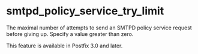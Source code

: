 # smtpd_policy_service_try_limit 

 The maximal number of attempts to send an SMTPD policy service
request before giving up. Specify a value greater than zero. 

 This feature is available in Postfix 3.0 and later. 


